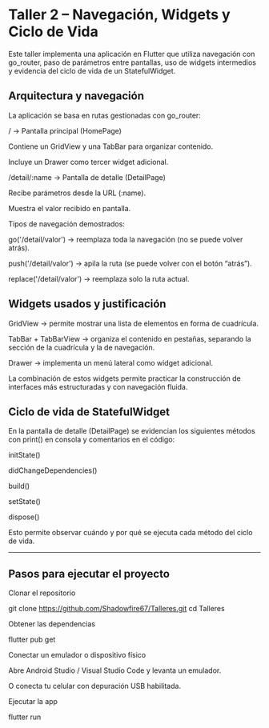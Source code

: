 # Taller 2 – Navegación, Widgets y Ciclo de Vida

Este taller implementa una aplicación en Flutter que utiliza navegación con go_router, paso de parámetros entre pantallas, uso de widgets intermedios y evidencia del ciclo de vida de un StatefulWidget.

## Arquitectura y navegación

La aplicación se basa en rutas gestionadas con go_router:

/ → Pantalla principal (HomePage)

Contiene un GridView y una TabBar para organizar contenido.

Incluye un Drawer como tercer widget adicional.

/detail/:name → Pantalla de detalle (DetailPage)

Recibe parámetros desde la URL (:name).

Muestra el valor recibido en pantalla.

Tipos de navegación demostrados:

go('/detail/valor') → reemplaza toda la navegación (no se puede volver atrás).

push('/detail/valor') → apila la ruta (se puede volver con el botón “atrás”).

replace('/detail/valor') → reemplaza solo la ruta actual.

## Widgets usados y justificación

GridView → permite mostrar una lista de elementos en forma de cuadrícula.

TabBar + TabBarView → organiza el contenido en pestañas, separando la sección de la cuadrícula y la de navegación.

Drawer → implementa un menú lateral como widget adicional.

La combinación de estos widgets permite practicar la construcción de interfaces más estructuradas y con navegación fluida.

## Ciclo de vida de StatefulWidget

En la pantalla de detalle (DetailPage) se evidencian los siguientes métodos con print() en consola y comentarios en el código:

initState()

didChangeDependencies()

build()

setState()

dispose()

Esto permite observar cuándo y por qué se ejecuta cada método del ciclo de vida.

---

## Pasos para ejecutar el proyecto

Clonar el repositorio

git clone https://github.com/Shadowfire67/Talleres.git
cd Talleres


Obtener las dependencias

flutter pub get


Conectar un emulador o dispositivo físico

Abre Android Studio / Visual Studio Code y levanta un emulador.

O conecta tu celular con depuración USB habilitada.

Ejecutar la app

flutter run
